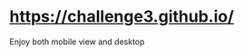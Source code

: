 # <a href=" https:https://www.frontendmentor.io/solutions/my-little-recipe-page-usins-html-and-css-XS3vSaalMA" target="_blank">https://challenge3.github.io/</a>
<p>Enjoy both mobile view and desktop </p>
